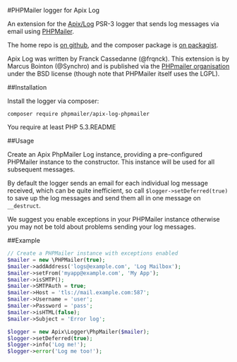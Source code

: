 #PHPMailer logger for Apix Log

An extension for the [Apix/Log](https://github.com/frqnck/apix-log) PSR-3 logger that sends log messages via email using [PHPMailer](https://github.com/PHPMailer/PHPMailer).

The home repo is [on github](https://github.com/PHPMailer/apix-log-phpmailer), and the composer package is [on packagist](https://packagist.org/packages/phpmailer/apix-log-phpmailer).

Apix Log was written by Franck Cassedanne (@frqnck). This extension is by Marcus Bointon (@Synchro) and is published via the [PHPmailer organisation](https://github.com/PHPMailer) under the BSD license (though note that PHPMailer itself uses the LGPL).

##Installation

Install the logger via composer:

    composer require phpmailer/apix-log-phpmailer

You require at least PHP 5.3.README

##Usage

Create an Apix PhpMailer Log instance, providing a pre-configured PHPMailer instance to the constructor.
This instance will be used for all subsequent messages.

By default the logger sends an email for each individual log message received, which can be quite inefficient, so call `$logger->setDeferred(true)` to save up the log messages and send them all in one message on `__destruct`.

We suggest you enable exceptions in your PHPMailer instance otherwise you may not be told about problems sending your log messages.

##Example

```php
// Create a PHPMailer instance with exceptions enabled
$mailer = new \PHPMailer(true);
$mailer->addAddress('logs@example.com', 'Log Mailbox');
$mailer->setFrom('myapp@example.com', 'My App');
$mailer->isSMTP();
$mailer->SMTPAuth = true;
$mailer->Host = 'tls://mail.example.com:587';
$mailer->Username = 'user';
$mailer->Password = 'pass';
$mailer->isHTML(false);
$mailer->Subject = 'Error log';

$logger = new Apix\Logger\PhpMailer($mailer);
$logger->setDeferred(true);
$logger->info('Log me!');
$logger->error('Log me too!');
```
